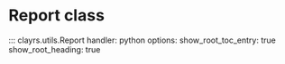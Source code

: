 # Report class

::: clayrs.utils.Report
    handler: python
    options:
        show_root_toc_entry: true
        show_root_heading: true
